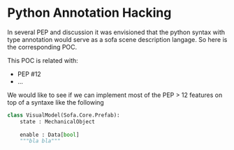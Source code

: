 Python Annotation Hacking
=========================

In several PEP and discussion it was envisioned that the python syntax with type annotation would 
serve as a sofa scene description langage. So here is the corresponding POC. 

This POC is related with:
- PEP #12 
- ... 

We would like to see if we can implement most of the PEP > 12 features on top of a syntaxe like the following 

```python
class VisualModel(Sofa.Core.Prefab):
    state : MechanicalObject 
    
    enable : Data[bool]
    """bla bla""" 
```

